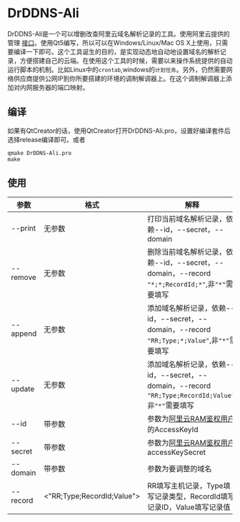 # DrDDNS-Ali

DrDDNS-Ali是一个可以增删改查阿里云域名解析记录的工具。使用阿里云提供的管理 [接口](https://help.aliyun.com/document_detail/29739.html?spm=a2c4g.11186631.6.616.524329fcYUjGpb "阿里云接口")。使用Qt5编写，所以可以在Windows/Linux/Mac OS X上使用，只需要编译一下即可。这个工具诞生的目的，是实现动态地自动地设置域名的解析记录，方便搭建自己的云端。在使用这个工具的时候，需要以来操作系统提供的自动运行脚本的机制。比如Linux中的`crontab`,windows的`计划任务`。另外，仍然需要网络供应商提供公网IP到你所要搭建的环境的调制解调器上。在这个调制解调器上添加对内网服务器的端口映射。

## 编译
如果有QtCreator的话，使用QtCreator打开DrDDNS-Ali.pro，设置好编译套件后选择release编译即可。或者
```
qmake DrDDNS-Ali.pro 
make                 
```

## 使用
| 参数 | 格式 | 解释 |
| ------ | ------ | ------ |
| --print | 无参数 | 打印当前域名解析记录，依赖--id，--secret，--domain |
| --remove | 无参数 | 删除当前域名解析记录，依赖--id，--secret，--domain，--record `"*;*;RecordId;*"`,非`"*"`需要填写 |
| --append | 无参数 | 添加域名解析记录，依赖--id，--secret，--domain，--record `"RR;Type;*;Value"`,非`"*"`需要填写 |
| --update | 无参数 | 添加域名解析记录，依赖--id，--secret，--domain，--record `"RR;Type;RecordId;Value"`,非`"*"`需要填写 |
| --id | 带参数 | 参数为[阿里云RAM鉴权用户](https://ram.console.aliyun.com/roles)的AccessKeyId |
| --secret | 带参数 | 参数为[阿里云RAM鉴权用户](https://ram.console.aliyun.com/roles)accessKeySecret |
| --domain | 带参数 | 参数为要调整的域名 |
| --record | <"RR;Type;RecordId;Value"> | RR填写主机记录，Type填写记录类型，RecordId填写记录ID，Value填写记录值 |




